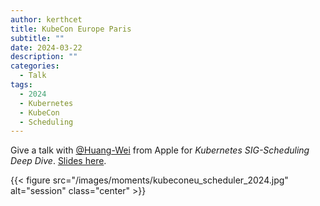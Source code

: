 ```yaml
---
author: kerthcet
title: KubeCon Europe Paris
subtitle: ""
date: 2024-03-22
description: ""
categories:
  - Talk
tags:
  - 2024
  - Kubernetes
  - KubeCon
  - Scheduling
---
```


Give a talk with [@Huang-Wei](https://github.com/Huang-Wei) from Apple for *Kubernetes SIG-Scheduling Deep Dive*. [Slides here](https://github.com/kerthcet/Slides/blob/main/year2024/kubecon-eu/KubeConEU24-SIG-Scheduling.key).

{{< figure src="/images/moments/kubeconeu_scheduler_2024.jpg" alt="session" class="center" >}}
